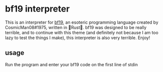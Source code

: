 # bf19 interpreter

This is an interpreter for [bf19](https://esolangs.org/wiki/Brainfuck%2B%2B%2B%2B%2B%2B%2B%2B%2B%2B%2B%2B%2B%2B%2B%2B%2B%2B%2B%2B), an esoteric programming language created by CosmicMan08#1975, written in 🦀Rust🦀. bf19 was designed to be really terrible, and to continue with this theme (and definitely not because I am too lazy to test the things I make), this interpreter is also very terrible. Enjoy!

## usage
Run the program and enter your bf19 code on the first line of stdin
